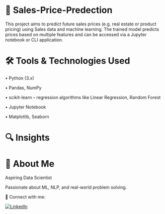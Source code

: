 # 🧠 Sales-Price-Predection
This project aims to predict future sales prices (e.g. real estate or product pricing) using Sales data and machine learning. The trained model predicts prices based on multiple features and can be accessed via a Jupyter notebook or CLI application.
# 🛠️ Tools & Technologies Used
• Python (3.x)

• Pandas, NumPy 

• scikit-learn – regression algorithms like Linear Regression, Random Forest

• Jupyter Notebook 

• Matplotlib, Seaborn
#  🔍 Insights








# 👤 About Me
Aspiring Data Scientist

Passionate about ML, NLP, and real-world problem solving.

📍 Connect with me:

[![LinkedIn](https://img.shields.io/badge/-LinkedIn-0A66C2?style=flat&logo=linkedin&logoColor=white)](https://www.linkedin.com/in/muhammad-saad-raza-7a98b0286)
